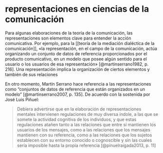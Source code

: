 # representaciones en ciencias de la comunicación
Para algunas elaboraciones de la teoría de la comunicación, las representaciones son elementos clave para entender la acción comunicativa. Por ejemplo, para la [[teoría de la mediación dialéctica de la comunicación]], «la representación, en el campo de la comunicación, actúa organizando un conjunto de datos de referencia proporcionados por el producto comunicativo, en un modelo que posee algún sentido para el usuario o los usuarios de esa representación» [@martinserrano1982, p. 216]. Una representación implica la organización de ciertos elementos y también de sus relaciones

En otro momento, Martín Serrano hace referencia a las representaciones como “conjuntos de datos de referencia que están organizados en un modelo” [@martinserrano2007, p. 135]. De acuerdo con la sostenida por José Luis Piñuel:

>Debiera advertirse que en la elaboración de representaciones mentales intervienen regulaciones de muy diversa índole, a las que se somete la actividad cognitiva de los individuos, y que estas regulaciones atañen tanto a las relaciones que entre sí mantienen los usuarios de los mensajes, como a las relaciones que los mensajes mantienen con su referencia, como a las relaciones que los sujetos establecen con su entorno conocido o cognoscible y sin las cuales sería imposible hasta la propia referencia [@pinuelraigada2013, p. 11]